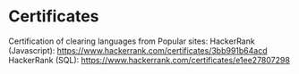 # Certificates
Certification of clearing languages from Popular sites:
HackerRank (Javascript): https://www.hackerrank.com/certificates/3bb991b64acd
HackerRank (SQL): https://www.hackerrank.com/certificates/e1ee27807298
